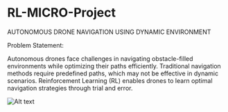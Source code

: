 # RL-MICRO-Project

AUTONOMOUS DRONE NAVIGATION USING DYNAMIC ENVIRONMENT

Problem Statement:

Autonomous drones face challenges in navigating obstacle-filled environments while optimizing their paths efficiently. Traditional navigation methods require predefined paths, which may not be effective in dynamic scenarios. Reinforcement Learning (RL) enables drones to learn optimal navigation strategies through trial and error.

![Alt text](https://github.com/Sumathi-chennuri/RL-Mini-Project.git/rl.png)





